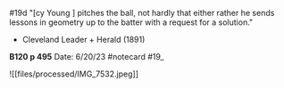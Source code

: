#19d
"[cy Young ] pitches the ball, not hardly that either rather he sends lessons in geometry up to the batter with a request for a solution."
- Cleveland Leader + Herald (1891)


**B120 p 495** 
Date: 6/20/23
 #notecard
 #19_ 

![[files/processed/IMG_7532.jpeg]]